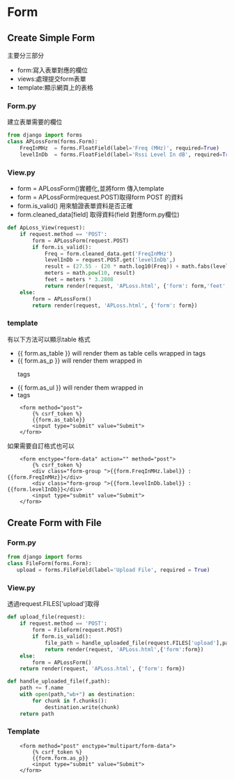 # Form



## Create Simple Form

主要分三部分
<ul>
    <li>form:寫入表單對應的欄位</li>
    <li>views:處理提交form表單</li>
    <li>template:顯示網頁上的表格</li>
</ul>

### Form.py
建立表單需要的欄位

```python 
from django import forms			 
class APLossForm(forms.Form):
    FreqInMHz  = forms.FloatField(label='Freq (MHz)', required=True)
    levelInDb  = forms.FloatField(label='Rssi Level In dB', required=True)
```


### View.py 
<ul>
    <li>form = APLossForm()實體化,並將form 傳入template</li>
    <li>form = APLossForm(request.POST)取得form POST 的資料</li>   
    <li>form.is_valid() 用來驗證表單資料是否正確</li>
    <li>form.cleaned_data[field] 取得資料(field 對應form.py欄位)</li>
</ul>

```python 
def ApLoss_View(request):	     
    if request.method == 'POST':
        form = APLossForm(request.POST)	
        if form.is_valid():             
            Freq = form.cleaned_data.get('FreqInMHz') 
            levelInDb = request.POST.get('levelInDb',)         
            result = (27.55 - (20 * math.log10(Freq)) + math.fabs(levelInDb)) / 20.0
            meters = math.pow(10, result)       
            feet = meters * 3.2808            	    
            return render(request, 'APLoss.html', {'form': form,'feet':feet,'meters':meters})		        
    else:  
        form = APLossForm() 
        return render(request, 'APLoss.html', {'form': form})

```

### template

有以下方法可以顯示table 格式
<ul>
    <li>{{ form.as_table }} will render them as table cells wrapped in <tr> tags</li>
    <li>{{ form.as_p }} will render them wrapped in <p> tags</li>
    <li>{{ form.as_ul }} will render them wrapped in <li> tags</li>
</ul>

```
    <form method="post">
        {% csrf_token %}
        {{form.as_table}}
        <input type="submit" value="Submit">
    </form>	
```

如果需要自訂格式也可以
```
	<form enctype="form-data" action="" method="post">
		{% csrf_token %}
		<div class="form-group ">{{form.FreqInMHz.label}} : {{form.FreqInMHz}}</div>		
		<div class="form-group ">{{form.levelInDb.label}} : {{form.levelInDb}}</div>  	
		<input type="submit" value="Submit">		
	</form>	
```


## Create Form with File
    
### Form.py

```python 
from django import forms			 
class FileForm(forms.Form):
   upload = forms.FileField(label='Upload File', required = True)    
```

### View.py 

透過request.FILES['upload']取得

```python 
def upload_file(request):	     
    if request.method == 'POST':
        form = FileForm(request.POST)	
        if form.is_valid():             
            file_path = handle_uploaded_file(request.FILES['upload'],path)      	    
            return render(request, 'APLoss.html',{'form':form})		        
    else:  
        form = APLossForm() 
    return render(request, 'APLoss.html', {'form': form})

def handle_uploaded_file(f,path):    
    path += f.name 
    with open(path,"wb+") as destination:
        for chunk in f.chunks():
            destination.write(chunk)   
    return path
```

### Template
```
	<form method="post" enctype="multipart/form-data">
		{% csrf_token %}		
        {{form.form.as_p}}
		<input type="submit" value="Submit">
	</form>	
```

    
    
    
    
    
    